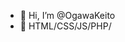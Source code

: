 - 👋 Hi, I’m @OgawaKeito
- 🌱 HTML/CSS/JS/PHP/

<!---
OgawaKeito/OgawaKeito is a ✨ special ✨ repository because its `README.md` (this file) appears on your GitHub profile.
You can click the Preview link to take a look at your changes.
--->
